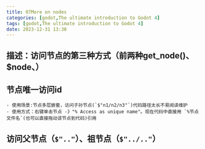 ```yaml
---
title: 07More on nodes
categories: [godot,The ultimate introduction to Godot 4]
tags: [godot,The ultimate introduction to Godot 4]
date: 2023-12-31 13:30
---
```


##  描述：访问节点的第三种方式（前两种get_node()、$node、）
##  节点唯一访问id
    - 使用场景:节点多层嵌套，访问子孙节点(`$"n1/n2/n3"`)代码路径太长不易阅读维护
    - 使用方式：右键单击节点 -》"% Access as unique name"。现在代码中直接用 `%节点文件名`(也可以直接拖动该节点到代码)引用
##  访问父节点（`$".."`）、祖节点（`$"../.."`）

